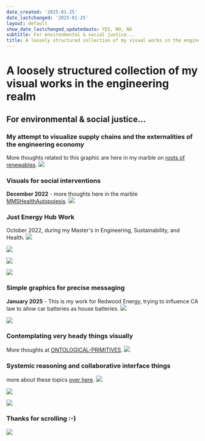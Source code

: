 ```yaml
---
date_created: '2025-01-25'
date_lastchanged: '2025-01-25'
layout: default
show_date_lastchanged_updatedauto: YES, NO, NO
subtitle: For environmental & social justice...
title: A loosely structured collection of my visual works in the engineering realm
---
```

# A loosely structured collection of my visual works in the engineering realm
## For environmental & social justice...

### My attempt to visualize supply chains and the externalities of the engineering economy
More thoughts related to this graphic are here in my marble on [roots of renewables](ROOTS-OF-RENEWABLES.md).
![](media/roots-of-renewables.png)

### Visuals for social interventions 
**December 2022** - more thoughts here in the marble [MMSHealthAutopoiesis](MMSHealthAutopoiesis.md).
![](media/MMSHealthAutopoiesis-merge-05.png)


### Just Energy Hub Work
October 2022, during my Master's in Engineering, Sustainability, and Health.
![](media/cleanshot_2024-07-28-at-13-06-39@2x.png)

![](media/cleanshot_2024-07-27-at-17-48-57@2x.png)

![](media/cleanshot_2024-07-28-at-12-24-06@2x.png)

![](media/cleanshot_2024-07-27-at-17-51-14@2x.png)
### Simple graphics for precise messaging 
**January 2025** - This is my work for Redwood Energy, trying to influence CA law to allow car batteries as house batteries. 
![](media/cleanshot_2025-01-25-at-21-06-47@2x.png)

![](media/cleanshot_2025-01-25-at-21-07-03@2x.png)


### Contemplating very heady things visually
More thoughts at [ONTOLOGICAL-PRIMITIVES](ONTOLOGICAL-PRIMITIVES.md).
![](media/cleanshot_2024-07-28-at-17-14-00@2x.png)


### Systemic reasoning and collaborative interface things
more about these topics [over here](MMSSystemicCooperationInterface-A.md).
![](media/cleanshot_2024-07-26-at-20-09-42@2x.png)

![](media/cleanshot_2024-07-28-at-14-17-14@2x.png)

![](media/cleanshot_2024-07-28-at-13-52-29@2x.png)

### Thanks for scrolling :-)

![](media/cleanshot_2024-07-28-at-17-17-04.gif)